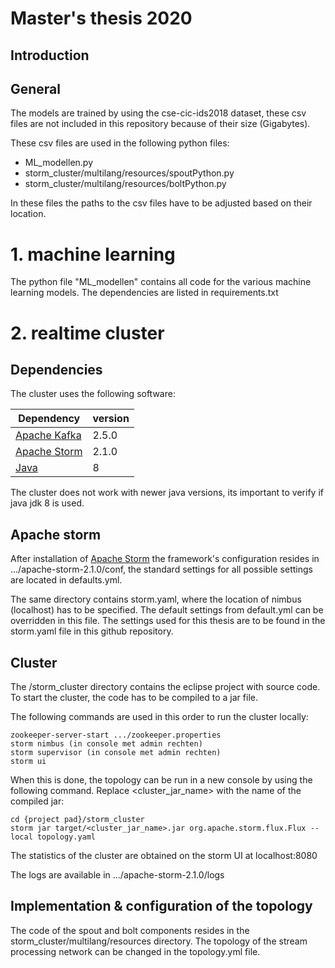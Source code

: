 # Master's thesis 2020

## Introduction

## General

The models are trained by using the cse-cic-ids2018 dataset, these csv files are not included in this repository because of their size (Gigabytes).

These csv files are used in the following python files:

* ML_modellen.py 
* storm_cluster/multilang/resources/spoutPython.py
* storm_cluster/multilang/resources/boltPython.py

In these files the paths to the csv files have to be adjusted based on their location.


# 1. machine learning

The python file "ML_modellen" contains all code for the various machine learning models. The dependencies are listed in requirements.txt

# 2. realtime cluster

## Dependencies

The cluster uses the following software:

| Dependency | version  |   
| ------- | --- |
| [Apache Kafka](https://kafka.apache.org/downloads) | 2.5.0 |
| [Apache Storm](https://storm.apache.org/2019/10/31/storm210-released.html) | 2.1.0 |
| [Java](https://www.oracle.com/java/technologies/javase/javase-jdk8-downloads.html)  | 8 |

The cluster does not work with newer java versions, its important to verify if java jdk 8 is used.

## Apache storm 

After installation of [Apache Storm](https://storm.apache.org/2019/10/31/storm210-released.html) the framework's configuration resides in .../apache-storm-2.1.0/conf, the standard settings for all possible settings are located in defaults.yml. 

The same directory contains storm.yaml, where the location of nimbus (localhost) has to be specified. The default settings from default.yml can be overridden in this file. The settings used for this thesis are to be found in the storm.yaml file in this github repository. 


## Cluster

The /storm_cluster directory contains the eclipse project with source code. To start the cluster, the code has to be compiled to a jar file. 

The following commands are used in this order to run the cluster locally:
```
zookeeper-server-start .../zookeeper.properties
storm nimbus (in console met admin rechten)
storm supervisor (in console met admin rechten)
storm ui
```

When this is done, the topology can be run in a new console by using the following command. Replace <cluster_jar_name> with the name of the compiled jar:

```
cd {project pad}/storm_cluster 
storm jar target/<cluster_jar_name>.jar org.apache.storm.flux.Flux --local topology.yaml
```

The statistics of the cluster are obtained on the storm UI at localhost:8080

The logs are available in .../apache-storm-2.1.0/logs

## Implementation & configuration of the topology

The code of the spout and bolt components resides in the storm_cluster/multilang/resources directory. 
The topology of the stream processing network can be changed in the topology.yml file. 




